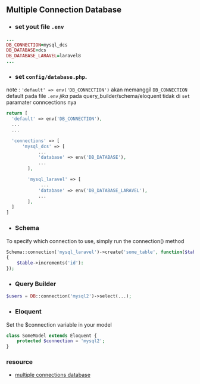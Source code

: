 ## Multiple Connection Database
* ### set yout file `.env` 
```ruby
...
DB_CONNECTION=mysql_dcs
DB_DATABASE=dcs
DB_DATABASE_LARAVEL=laravel8
...
```

* ### set `config/database.php`. 
note : `'default' => env('DB_CONNECTION')` akan memanggil `DB_CONNECTION` default pada file `.env` _jika_ pada query_builder/schema/eloquent tidak di `set` paramater conncections nya
```php
return [ 
  'default' => env('DB_CONNECTION'),
  ...
  ...

  'connections' => [
      'mysql_dcs' => [
            ...
            'database' => env('DB_DATABASE'),
            ...
        ],

        'mysql_laravel' => [ 
             ...
            'database' => env('DB_DATABASE_LARAVEL'),
            ...
        ],
  ]
]
```

* ### Schema
To specify which connection to use, simply run the connection() method
```php
Schema::connection('mysql_laravel')->create('some_table', function($table)
{
    $table->increments('id'):
});
```

* ### Query Builder
```php
$users = DB::connection('mysql2')->select(...);
```

* ### Eloquent
Set the $connection variable in your model
```php
class SomeModel extends Eloquent {
    protected $connection = 'mysql2';
}
```

### resource
* [multiple connections database](https://stackoverflow.com/questions/31847054/how-to-use-multiple-databases-in-laravel)
